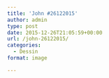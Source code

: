 ```yaml
---
title: 'John #26122015'
author: admin
type: post
date: 2015-12-26T21:05:59+00:00
url: /john-26122015/
categories:
  - Dessin
format: image

---
```

